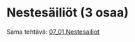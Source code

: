 # Nestesäiliöt (3 osaa)

Sama tehtävä: [07_01.Nestesailiot](https://github.com/lnxbusdrvr/ohjelmoinninPerusteet/tree/master/moocJava2020/osa07/01.Nestesailiot)

